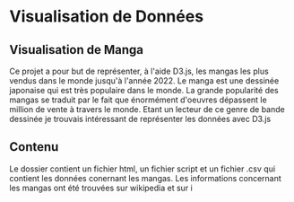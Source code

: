 # Visualisation de Données

## Visualisation de Manga 

Ce projet a pour but de représenter, à l'aide D3.js, les mangas les plus vendus dans le monde jusqu'à l'année 2022. Le manga est une dessinée japonaise qui est très populaire dans le monde. La grande popularité des mangas se traduit par le fait que énormément d'oeuvres dépassent le million de vente à travers le monde. Etant un lecteur de ce genre de bande dessinée je trouvais intéressant de représenter les données avec D3.js

## Contenu
Le dossier contient un fichier html, un fichier script et un fichier .csv qui contient les données conernant les mangas. Les informations concernant les mangas ont été trouvées sur wikipedia et sur i
